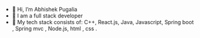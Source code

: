 - 👋 Hi, I’m Abhishek Pugalia
- 👀 I am a full stack developer
- 🌱 My tech stack consists of: C++, React.js, Java, Javascript, Spring boot , Spring mvc , Node.js, html , css
.

<!---
apthebest/apthebest is a ✨ special ✨ repository because its `README.md` (this file) appears on your GitHub profile.
You can click the Preview link to take a look at your changes.
--->
